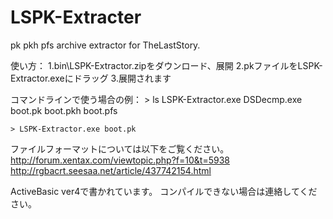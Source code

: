 # LSPK-Extracter
pk pkh pfs archive extractor for TheLastStory.

使い方：
	1.bin\LSPK-Extractor.zipをダウンロード、展開
	2.pkファイルをLSPK-Extractor.exeにドラッグ
	3.展開されます


コマンドラインで使う場合の例：
	> ls
	LSPK-Extractor.exe	DSDecmp.exe	boot.pk	boot.pkh	boot.pfs
	
	> LSPK-Extractor.exe boot.pk

ファイルフォーマットについては以下をご覧ください。
	http://forum.xentax.com/viewtopic.php?f=10&t=5938
	http://rgbacrt.seesaa.net/article/437742154.html



ActiveBasic ver4で書かれています。
コンパイルできない場合は連絡してください。

